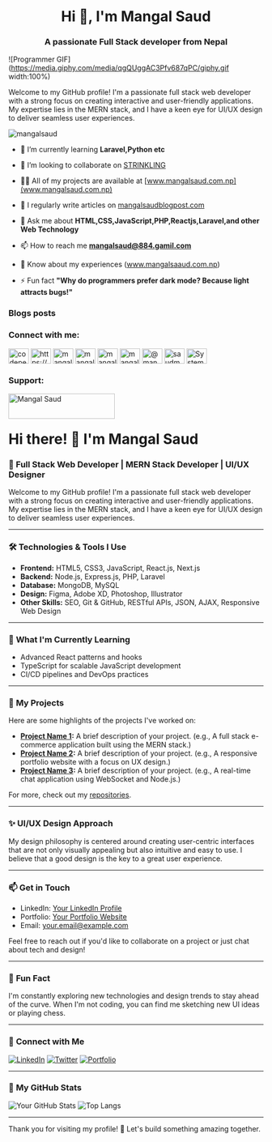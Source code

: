 <h1 align="center">Hi 👋, I'm Mangal Saud</h1>
<h3 align="center">A passionate Full Stack developer from Nepal</h3>

![Programmer GIF](https://media.giphy.com/media/qgQUggAC3Pfv687qPC/giphy.gif width:100%)

Welcome to my GitHub profile! I'm a passionate full stack web developer with a strong focus on creating interactive and user-friendly applications. My expertise lies in the MERN stack, and I have a keen eye for UI/UX design to deliver seamless user experiences.

<p align="left"> <img src="https://komarev.com/ghpvc/?username=mangalsaud&label=Profile%20views&color=0e75b6&style=flat" alt="mangalsaud" /> </p>



- 🌱 I’m currently learning **Laravel,Python etc**

- 👯 I’m looking to collaborate on [STRINKLING](https://mangalsaud.mystrikingly.com/?fbclid=IwY2xjawEdtMBleHRuA2FlbQIxMAABHeoZCSMUrXYGt_yNr7CzIrEKKeAGW0hbUWR9lngLv_SDBJ667vfnEtLH0Q_aem_ZcrXmIcPyVhW6p6DhEndNg)

- 👨‍💻 All of my projects are available at [www.mangalsaud.com.np](www.mangalsaud.com.np)

- 📝 I regularly write articles on [mangalsaudblogpost.com](mangalsaudblogpost.com)

- 💬 Ask me about **HTML,CSS,JavaScript,PHP,Reactjs,Laravel,and other Web Technology**

- 📫 How to reach me **mangalsaud@884.gamil.com**

- 📄 Know about my experiences (www.mangalsaaud.com.np)

- ⚡ Fun fact **"Why do programmers prefer dark mode? Because light attracts bugs!"**

### Blogs posts
<!-- BLOG-POST-LIST:START -->
<!-- BLOG-POST-LIST:END -->

<h3 align="left">Connect with me:</h3>
<p align="left">
<a href="https://codepen.io/codepen.io mangalsaud" target="blank"><img align="center" src="https://raw.githubusercontent.com/rahuldkjain/github-profile-readme-generator/master/src/images/icons/Social/codepen.svg" alt="codepen.io mangalsaud" height="30" width="40" /></a>
<a href="https://dev.to/https://g.dev/mangalsaud" target="blank"><img align="center" src="https://raw.githubusercontent.com/rahuldkjain/github-profile-readme-generator/master/src/images/icons/Social/devto.svg" alt="https://g.dev/mangalsaud" height="30" width="40" /></a>
<a href="https://twitter.com/mangalsaud" target="blank"><img align="center" src="https://raw.githubusercontent.com/rahuldkjain/github-profile-readme-generator/master/src/images/icons/Social/twitter.svg" alt="mangalsaud" height="30" width="40" /></a>
<a href="https://linkedin.com/in/mangal saud" target="blank"><img align="center" src="https://raw.githubusercontent.com/rahuldkjain/github-profile-readme-generator/master/src/images/icons/Social/linked-in-alt.svg" alt="mangal saud" height="30" width="40" /></a>
<a href="https://fb.com/mangal saud" target="blank"><img align="center" src="https://raw.githubusercontent.com/rahuldkjain/github-profile-readme-generator/master/src/images/icons/Social/facebook.svg" alt="mangal saud" height="30" width="40" /></a>
<a href="https://instagram.com/mangal saud" target="blank"><img align="center" src="https://raw.githubusercontent.com/rahuldkjain/github-profile-readme-generator/master/src/images/icons/Social/instagram.svg" alt="mangal saud" height="30" width="40" /></a>
<a href="https://medium.com/@mangal" target="blank"><img align="center" src="https://raw.githubusercontent.com/rahuldkjain/github-profile-readme-generator/master/src/images/icons/Social/medium.svg" alt="@mangal" height="30" width="40" /></a>
<a href="https://www.leetcode.com/saudmangal" target="blank"><img align="center" src="https://raw.githubusercontent.com/rahuldkjain/github-profile-readme-generator/master/src/images/icons/Social/leet-code.svg" alt="saudmangal" height="30" width="40" /></a>
<a href="https://discord.gg/System.out.println('M')" target="blank"><img align="center" src="https://raw.githubusercontent.com/rahuldkjain/github-profile-readme-generator/master/src/images/icons/Social/discord.svg" alt="System.out.println('M')" height="30" width="40" /></a>
</p>

<h3 align="left">Support:</h3>
<p><a href="https://www.buymeacoffee.com/Mangal Saud"> <img align="left" src="https://cdn.buymeacoffee.com/buttons/v2/default-yellow.png" height="50" width="210" alt="Mangal Saud" /></a></p><br><br>

# Hi there! 👋 I'm Mangal Saud

### 🚀 Full Stack Web Developer | MERN Stack Developer | UI/UX Designer

Welcome to my GitHub profile! I'm a passionate full stack web developer with a strong focus on creating interactive and user-friendly applications. My expertise lies in the MERN stack, and I have a keen eye for UI/UX design to deliver seamless user experiences.

---

### 🛠️ **Technologies & Tools I Use**

- **Frontend:** HTML5, CSS3, JavaScript, React.js, Next.js
- **Backend:** Node.js, Express.js, PHP, Laravel
- **Database:** MongoDB, MySQL
- **Design:** Figma, Adobe XD, Photoshop, Illustrator
- **Other Skills:** SEO, Git & GitHub, RESTful APIs, JSON, AJAX, Responsive Web Design

---

### 🌱 **What I'm Currently Learning**

- Advanced React patterns and hooks
- TypeScript for scalable JavaScript development
- CI/CD pipelines and DevOps practices

---

### 💼 **My Projects**

Here are some highlights of the projects I've worked on:

- **[Project Name 1](#):** A brief description of your project. (e.g., A full stack e-commerce application built using the MERN stack.)
- **[Project Name 2](#):** A brief description of your project. (e.g., A responsive portfolio website with a focus on UX design.)
- **[Project Name 3](#):** A brief description of your project. (e.g., A real-time chat application using WebSocket and Node.js.)

For more, check out my [repositories](https://github.com/your-username?tab=repositories).

---

### ✨ **UI/UX Design Approach**

My design philosophy is centered around creating user-centric interfaces that are not only visually appealing but also intuitive and easy to use. I believe that a good design is the key to a great user experience.

---

### 📫 **Get in Touch**

- LinkedIn: [Your LinkedIn Profile](#)
- Portfolio: [Your Portfolio Website](#)
- Email: [your.email@example.com](mailto:your.email@example.com)

Feel free to reach out if you'd like to collaborate on a project or just chat about tech and design!

---

### 🧠 **Fun Fact**

I'm constantly exploring new technologies and design trends to stay ahead of the curve. When I'm not coding, you can find me sketching new UI ideas or playing chess.

---

### 🔗 **Connect with Me**

[![LinkedIn](https://img.shields.io/badge/-LinkedIn-blue?style=flat&logo=Linkedin&logoColor=white)](https://www.linkedin.com/in/your-linkedin-profile)
[![Twitter](https://img.shields.io/badge/-Twitter-blue?style=flat&logo=Twitter&logoColor=white)](https://twitter.com/your-twitter-handle)
[![Portfolio](https://img.shields.io/badge/-Portfolio-black?style=flat&logo=google-chrome&logoColor=white)](https://your-portfolio.com)

---

### 🎯 **My GitHub Stats**

![Your GitHub Stats](https://github-readme-stats.vercel.app/api?username=your-username&show_icons=true&theme=radical)
![Top Langs](https://github-readme-stats.vercel.app/api/top-langs/?username=your-username&layout=compact&theme=radical)

---

Thank you for visiting my profile! 🙏 Let's build something amazing together.
